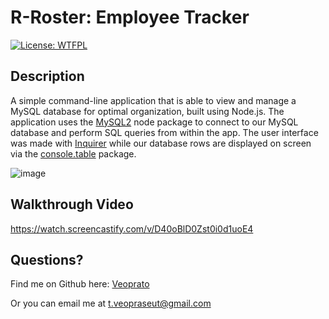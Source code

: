 # R-Roster: Employee Tracker
[![License: WTFPL](https://img.shields.io/badge/License-WTFPL-brightgreen.svg)](http://www.wtfpl.net/about/)
## Description
  A simple command-line application that is able to view and manage a MySQL database for optimal organization, built using Node.js. The application uses the [MySQL2](https://www.npmjs.com/package/mysql2) node package to connect to our MySQL database and perform SQL queries from within the app. The user interface was made with [Inquirer](https://www.npmjs.com/package/inquirer) while our database rows are displayed on screen via the [console.table](https://www.npmjs.com/package/console.table) package. 
 
![image](https://user-images.githubusercontent.com/75872616/150815137-cb489285-f396-4024-9281-2f8eed387b5a.png)

  
## Walkthrough Video
https://watch.screencastify.com/v/D40oBlD0Zst0i0d1uoE4

## Questions?
Find me on Github here: [Veoprato](https://github.com/Veoprato)

Or you can email me at t.veopraseut@gmail.com
  
